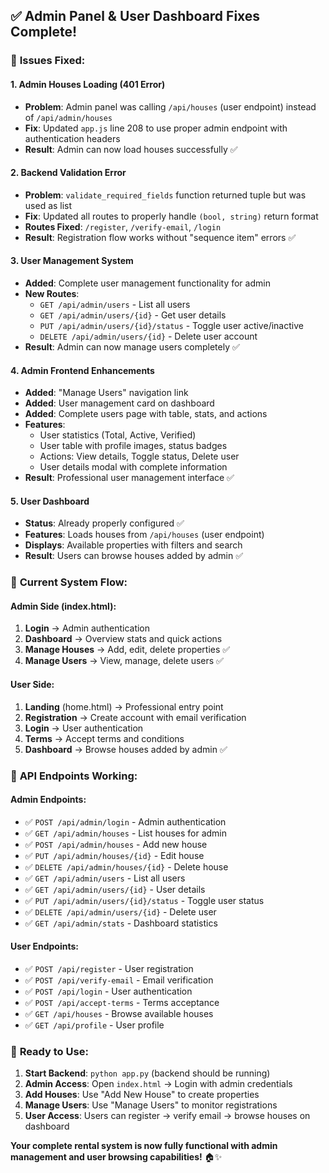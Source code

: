 ## ✅ **Admin Panel & User Dashboard Fixes Complete!**

### 🔧 **Issues Fixed:**

#### **1. Admin Houses Loading (401 Error)**
- **Problem**: Admin panel was calling `/api/houses` (user endpoint) instead of `/api/admin/houses`
- **Fix**: Updated `app.js` line 208 to use proper admin endpoint with authentication headers
- **Result**: Admin can now load houses successfully ✅

#### **2. Backend Validation Error**
- **Problem**: `validate_required_fields` function returned tuple but was used as list
- **Fix**: Updated all routes to properly handle `(bool, string)` return format
- **Routes Fixed**: `/register`, `/verify-email`, `/login`
- **Result**: Registration flow works without "sequence item" errors ✅

#### **3. User Management System**
- **Added**: Complete user management functionality for admin
- **New Routes**:
  - `GET /api/admin/users` - List all users
  - `GET /api/admin/users/{id}` - Get user details  
  - `PUT /api/admin/users/{id}/status` - Toggle user active/inactive
  - `DELETE /api/admin/users/{id}` - Delete user account
- **Result**: Admin can now manage users completely ✅

#### **4. Admin Frontend Enhancements**
- **Added**: "Manage Users" navigation link
- **Added**: User management card on dashboard
- **Added**: Complete users page with table, stats, and actions
- **Features**:
  - User statistics (Total, Active, Verified)
  - User table with profile images, status badges
  - Actions: View details, Toggle status, Delete user
  - User details modal with complete information
- **Result**: Professional user management interface ✅

#### **5. User Dashboard**
- **Status**: Already properly configured ✅
- **Features**: Loads houses from `/api/houses` (user endpoint)
- **Displays**: Available properties with filters and search
- **Result**: Users can browse houses added by admin ✅

### 🎯 **Current System Flow:**

#### **Admin Side (index.html):**
1. **Login** → Admin authentication
2. **Dashboard** → Overview stats and quick actions
3. **Manage Houses** → Add, edit, delete properties ✅
4. **Manage Users** → View, manage, delete users ✅

#### **User Side:**
1. **Landing** (home.html) → Professional entry point
2. **Registration** → Create account with email verification
3. **Login** → User authentication  
4. **Terms** → Accept terms and conditions
5. **Dashboard** → Browse houses added by admin ✅

### 🔌 **API Endpoints Working:**

#### **Admin Endpoints:**
- ✅ `POST /api/admin/login` - Admin authentication
- ✅ `GET /api/admin/houses` - List houses for admin
- ✅ `POST /api/admin/houses` - Add new house
- ✅ `PUT /api/admin/houses/{id}` - Edit house
- ✅ `DELETE /api/admin/houses/{id}` - Delete house
- ✅ `GET /api/admin/users` - List all users
- ✅ `GET /api/admin/users/{id}` - User details
- ✅ `PUT /api/admin/users/{id}/status` - Toggle user status
- ✅ `DELETE /api/admin/users/{id}` - Delete user
- ✅ `GET /api/admin/stats` - Dashboard statistics

#### **User Endpoints:**
- ✅ `POST /api/register` - User registration
- ✅ `POST /api/verify-email` - Email verification
- ✅ `POST /api/login` - User authentication
- ✅ `POST /api/accept-terms` - Terms acceptance
- ✅ `GET /api/houses` - Browse available houses
- ✅ `GET /api/profile` - User profile

### 🎉 **Ready to Use:**

1. **Start Backend**: `python app.py` (backend should be running)
2. **Admin Access**: Open `index.html` → Login with admin credentials
3. **Add Houses**: Use "Add New House" to create properties
4. **Manage Users**: Use "Manage Users" to monitor registrations
5. **User Access**: Users can register → verify email → browse houses on dashboard

**Your complete rental system is now fully functional with admin management and user browsing capabilities!** 🏠✨
